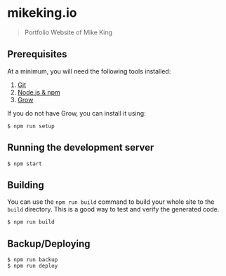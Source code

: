 # mikeking.io
> Portfolio Website of Mike King

## Prerequisites

At a minimum, you will need the following tools installed:

1. [Git](http://git-scm.com/)
2. [Node.js & npm](https://nodejs.org/en/)
2. [Grow](https://grow.io)

If you do not have Grow, you can install it using:

```
$ npm run setup
```

## Running the development server

```
$ npm start
```

## Building

You can use the `npm run build` command to build your whole site to the `build` directory. This is a good way to test and verify the generated code.

```
$ npm run build
```

## Backup/Deploying

```
$ npm run backup
$ npm run deploy
```

